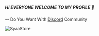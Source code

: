 ##### HI EVERYONE WELCOME TO MY PROFILE 👋

<!--
**Syaa-Store/Syaa-Store** is a ✨ _special_ ✨ repository because its `README.md` (this file) appears on your GitHub profile.

Here are some ideas to get you started:

- 🔭 I’m currently working on ...
- 🌱 I’m currently learning ...
- 👯 I’m looking to collaborate on ...
- 🤔 I’m looking for help with ...
- 💬 Ask me about ...
- 📫 How to reach me: ...
- 😄 Pronouns: ...
- ⚡ Fun fact: ...
-->

-- Do You Want With [Discord](https://discord.gg/crK6XHw36y) Community

![SyaaStore](https://cdn.discordapp.com/attachments/1361997213773074479/1384778652172025926/SyaaStore.png?ex=68579f9e&is=68564e1e&hm=3af41dba365182e3724684c253ee5cb28783d2055a0fee7cdb6f47adb28550a1&)
